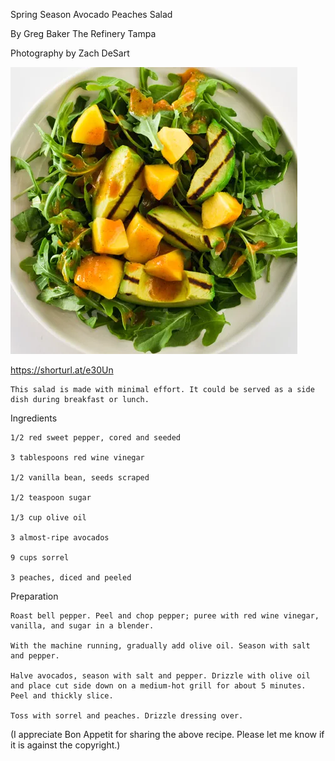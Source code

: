 Spring Season Avocado Peaches Salad


By Greg Baker The Refinery Tampa

Photography by Zach DeSart

![Avocado Peaches Salad](https://github.com/ywangnccu/ywang/blob/main/images/avocado-peach-salad.jpg)

https://shorturl.at/e30Un


    This salad is made with minimal effort. It could be served as a side dish during breakfast or lunch.



Ingredients

    1/2 red sweet pepper, cored and seeded

    3 tablespoons red wine vinegar

    1/2 vanilla bean, seeds scraped

    1/2 teaspoon sugar

    1/3 cup olive oil

    3 almost-ripe avocados

    9 cups sorrel

    3 peaches, diced and peeled

 

Preparation

    Roast bell pepper. Peel and chop pepper; puree with red wine vinegar, vanilla, and sugar in a blender.

    With the machine running, gradually add olive oil. Season with salt and pepper.

    Halve avocados, season with salt and pepper. Drizzle with olive oil and place cut side down on a medium-hot grill for about 5 minutes. Peel and thickly slice.

    Toss with sorrel and peaches. Drizzle dressing over.



(I appreciate Bon Appetit for sharing the above recipe. Please let me know if it is against the copyright.)
